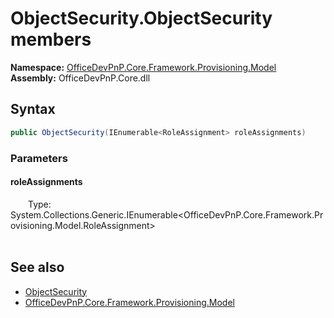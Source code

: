 # ObjectSecurity.ObjectSecurity members 
  

**Namespace:** [OfficeDevPnP.Core.Framework.Provisioning.Model](OfficeDevPnP.Core.Framework.Provisioning.Model.md)  
**Assembly:** OfficeDevPnP.Core.dll  
## Syntax
```C#
public ObjectSecurity(IEnumerable<RoleAssignment> roleAssignments)
```
### Parameters
#### roleAssignments  
&emsp;&emsp;Type: System.Collections.Generic.IEnumerable<OfficeDevPnP.Core.Framework.Provisioning.Model.RoleAssignment>  
&emsp;&emsp;  


## See also
- [ObjectSecurity](OfficeDevPnP.Core.Framework.Provisioning.Model.ObjectSecurity.md)
- [OfficeDevPnP.Core.Framework.Provisioning.Model](OfficeDevPnP.Core.Framework.Provisioning.Model.md)
